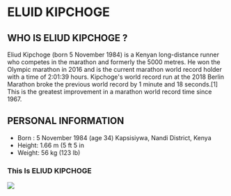 <!DOCTYPE html>
<html>
<title>Eliud Kipchoge Official Website</title>
<head>
  <link rel="stylesheet" href="css/style.css">
<h1 class="judul">ELUID KIPCHOGE</h1>
</head>
<body>
  <div class="siapa">
  <h2> WHO IS ELIUD KIPCHOGE ?</h2>
  <p>Eliud Kipchoge (born 5 November 1984) is a Kenyan long-distance runner who competes in the marathon and formerly the 5000 metres. He won the Olympic marathon in 2016 and is the current marathon world record holder with a time of 2:01:39 hours. Kipchoge's world record run at the 2018 Berlin Marathon broke the previous world record by 1 minute and 18 seconds.[1] This is the greatest improvement in a marathon world record time since 1967.
    </p>
    </div>
    <div class="data-pribadi">
      <h2>PERSONAL INFORMATION</h2>
      <ul>
        <li>Born   :	5 November 1984 (age 34) Kapsisiywa, Nandi District, Kenya</li>
        <li>Height:	1.66 m (5 ft 5 in</li>
        <li>Weight:	56 kg (123 lb)</li>
        </ul>
      </div>
      <div class="foto">
        <h3 class="caption">This Is ELIUD KIPCHOGE</h3>
        <img class="poto"src="https://upload.wikimedia.org/wikipedia/commons/thumb/f/fc/Eliud_Kipchoge_in_Berlin_-_2015_%28cropped%29.jpg/240px-Eliud_Kipchoge_in_Berlin_-_2015_%28cropped%29.jpg">
      </div>
</html>
